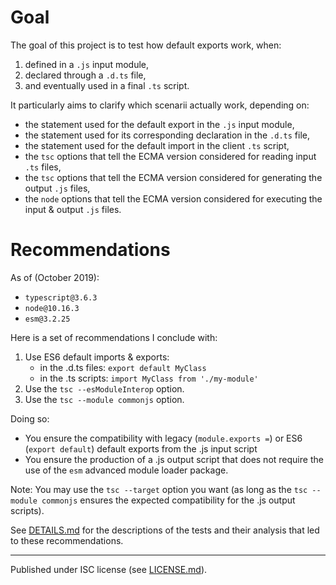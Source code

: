 # Goal #

The goal of this project is to test how default exports work, when:
1. defined in a `.js` input module,
2. declared through a `.d.ts` file,
3. and eventually used in a final `.ts` script.

It particularly aims to clarify which scenarii actually work, depending on:
- the statement used for the default export in the `.js` input module,
- the statement used for its corresponding declaration in the `.d.ts` file,
- the statement used for the default import in the client `.ts` script,
- the `tsc` options that tell the ECMA version considered for reading input `.ts` files,
- the `tsc` options that tell the ECMA version considered for generating the output `.js` files,
- the `node` options that tell the ECMA version considered for executing the input & output `.js` files.

# Recommendations #

As of (October 2019):
- `typescript@3.6.3`
- `node@10.16.3`
- `esm@3.2.25`

Here is a set of recommendations I conclude with:
1. Use ES6 default imports & exports:
    - in the .d.ts files: `export default MyClass`
    - in the .ts scripts: `import MyClass from './my-module'`
2. Use the `tsc --esModuleInterop` option.
3. Use the `tsc --module commonjs` option.

Doing so:
- You ensure the compatibility with legacy (`module.exports =`) or ES6 (`export default`) default exports from the .js input script
- You ensure the production of a .js output script that does not require the use of the `esm` advanced module loader package.

Note: You may use the `tsc --target` option you want (as long as the `tsc --module commonjs` ensures the expected compatibility for the .js output scripts).

See [DETAILS.md](DETAILS.md) for the descriptions of the tests and their analysis that led to these recommendations.

---
Published under ISC license (see [LICENSE.md](./LICENSE.md)).
